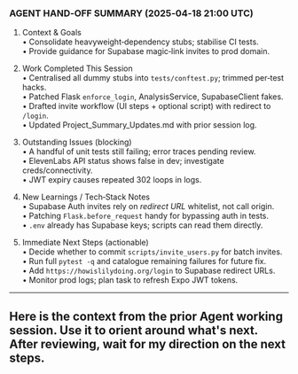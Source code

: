 ### AGENT HAND‑OFF SUMMARY  (2025‑04‑18 21:00 UTC)

1. Context & Goals  
• Consolidate heavyweight‑dependency stubs; stabilise CI tests.  
• Provide guidance for Supabase magic‑link invites to prod domain.

2. Work Completed This Session  
• Centralised all dummy stubs into `tests/conftest.py`; trimmed per‑test hacks.  
• Patched Flask `enforce_login`, AnalysisService, SupabaseClient fakes.  
• Drafted invite workflow (UI steps + optional script) with redirect to `/login`.  
• Updated Project_Summary_Updates.md with prior session log.

3. Outstanding Issues (blocking)  
• A handful of unit tests still failing; error traces pending review.  
• ElevenLabs API status shows false in dev; investigate creds/connectivity.  
• JWT expiry causes repeated 302 loops in logs.

4. New Learnings / Tech‑Stack Notes  
• Supabase Auth invites rely on *redirect URL* whitelist, not call origin.  
• Patching `Flask.before_request` handy for bypassing auth in tests.  
• `.env` already has Supabase keys; scripts can read them directly.

5. Immediate Next Steps (actionable)  
• Decide whether to commit `scripts/invite_users.py` for batch invites.  
• Run full `pytest -q` and catalogue remaining failures for future fix.  
• Add `https://howislilydoing.org/login` to Supabase redirect URLs.  
• Monitor prod logs; plan task to refresh Expo JWT tokens.

---
Here is the context from the prior Agent working session.  Use it to orient around what's next. After reviewing, wait for my direction on the next steps.  
--- 